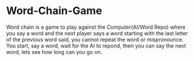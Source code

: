 # Word-Chain-Game
Word chain is a game to play against the Computer(AI/Word Repo) where you say a word and the next player says a word starting with the last letter of the previous word said, you cannot repeat the word or mispronounce.
You start, say a word, wait for the AI to repond, then you can say the next word, lets see how long can you go on.
